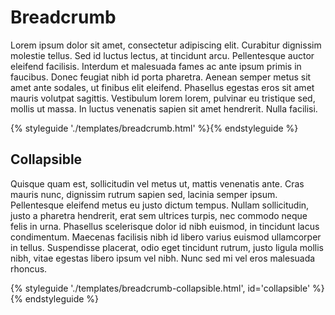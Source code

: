 # Breadcrumb

Lorem ipsum dolor sit amet, consectetur adipiscing elit. Curabitur dignissim molestie tellus. Sed id luctus lectus, at tincidunt arcu. Pellentesque auctor eleifend facilisis. Interdum et malesuada fames ac ante ipsum primis in faucibus. Donec feugiat nibh id porta pharetra. Aenean semper metus sit amet ante sodales, ut finibus elit eleifend. Phasellus egestas eros sit amet mauris volutpat sagittis. Vestibulum lorem lorem, pulvinar eu tristique sed, mollis ut massa. In luctus venenatis sapien sit amet hendrerit. Nulla facilisi.

{% styleguide './templates/breadcrumb.html' %}{% endstyleguide %}

## Collapsible

Quisque quam est, sollicitudin vel metus ut, mattis venenatis ante. Cras mauris nunc, dignissim rutrum sapien sed, lacinia semper ipsum. Pellentesque eleifend metus eu justo dictum tempus. Nullam sollicitudin, justo a pharetra hendrerit, erat sem ultrices turpis, nec commodo neque felis in urna. Phasellus scelerisque dolor id nibh euismod, in tincidunt lacus condimentum. Maecenas facilisis nibh id libero varius euismod ullamcorper in tellus. Suspendisse placerat, odio eget tincidunt rutrum, justo ligula mollis nibh, vitae egestas libero ipsum vel nibh. Nunc sed mi vel eros malesuada rhoncus.

{% styleguide './templates/breadcrumb-collapsible.html', id='collapsible' %}{% endstyleguide %}
